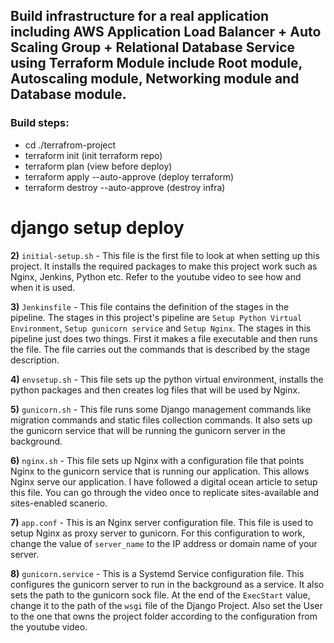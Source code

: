 ## Build infrastructure for a real application including AWS Application Load Balancer + Auto Scaling Group + Relational Database Service using Terraform Module include Root module, Autoscaling module, Networking module and Database module.

### Build steps:

- cd ./terrafrom-project
- terraform init (init terraform repo)
- terraform plan (view before deploy)                   
- terraform apply --auto-approve (deploy terraform) 
- terraform destroy --auto-approve (destroy infra)  

# django setup deploy

**2)** `initial-setup.sh` - This file is the first file to look at when setting up this project. It installs the required packages to make this project work such as Nginx, Jenkins, Python etc. Refer to the youtube video to see how and when it is used.

**3)** `Jenkinsfile` - This file contains the definition of the stages in the pipeline. The stages in this project's pipeline are `Setup Python Virtual Environment`, `Setup gunicorn service` and `Setup Nginx`. The stages in this pipeline just does two things. First it makes a file executable and then runs the file. The file carries out the commands that is described by the stage description.

**4)** `envsetup.sh` - This file sets up the python virtual environment, installs the python packages and then creates log files that will be used by Nginx. 

**5)** `gunicorn.sh` - This file runs some Django management commands like migration commands and static files collection commands. It also sets up the gunicorn service that will be running the gunicorn server in the background.

**6)** `nginx.sh` - This file sets up Nginx with a configuration file that points Nginx to the gunicorn service that is running our application. This allows Nginx serve our application. I have followed a digital ocean article to setup this file. You can go through the video once to replicate sites-available and sites-enabled scanerio. 

**7)** `app.conf` - This is an Nginx server configuration file. This file is used to setup Nginx as proxy server to gunicorn. For this configuration to work, change the value of `server_name` to the IP address or domain name of your server. 

**8)** `gunicorn.service` - This is a Systemd Service configuration file. This configures the gunicorn server to run in the background as a service. It also sets the path to the gunicorn sock file. At the end of the `ExecStart` value, change it to the path of the `wsgi` file of the Django Project. Also set the User to the one that owns the project folder according to the configuration from the youtube video. 


